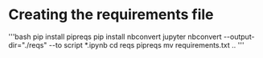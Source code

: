 
# Creating the requirements file
'''bash 
pip install pipreqs
pip install nbconvert
jupyter nbconvert --output-dir="./reqs" --to script *.ipynb
cd reqs
pipreqs 
mv requirements.txt ..
'''